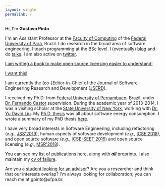 ```yaml
---
layout: single
permalink: /
---
```


Hi, I'm **Gustavo Pinto**.

I'm an Assistant Professor at the [Faculty of Computing](http://www.computacao.ufpa.br/) of the [Federal University of Pará](http://www.ufpa.br/), Brazil. I do research in the broad area of software engineering. I teach programming at the BSc level. I (eventually) [blog](http://gustavopinto.org/blog/) and do [talks](https://speakerdeck.com/gustavopinto). I am also active on [twitter](http://twitter.com/gustavopinto/).

[I am writing a book to make open source licensing easier to understand!](http://gum.co/demystifying-oss-licensing)
<script src="https://gumroad.com/js/gumroad.js"></script>
<a class="gumroad-button" href="https://gum.co/demystifying-oss-licensing" target="_blank">I want this!</a>

I am currently the (co-)Editor-in-Chief of the Journal of Software Engineering Research and Development ([JSERD](https://sol.sbc.org.br/journals/index.php/jserd/)).

I received my Ph.D. from [Federal University of Pernambuco](http://cin.ufpe.br), Brazil, under [Dr. Fernando Castor](https://sites.google.com/a/cin.ufpe.br/castor) supervision. During the academic year of 2013-2014, I was a visiting scholar at the [State University of New York](http://binghamton.edu), working with [Dr. Yu David Liu](http://www.cs.binghamton.edu/~davidl). My [Ph.D. thesis](http://gustavopinto.github.io/lost+found/thesis.pdf) was all about software energy consumption. I wrote a summary of my PhD thesis [here](/phd-summary).

<!-- From December 2015 to March 2017 I have been an Assistant Professor at the [Federal Institute of Education, Science, and Technology of Pará](http://www.ifpa.edu.br/), Brazil. Before becoming a professor, I did a Post Doc also with [Dr. Fernando Castor](https://sites.google.com/a/cin.ufpe.br/castor).-->

I have very broad interests in Software Engineering, including refactoring (*e.g.*, [JSS'2019](http://gustavopinto.org/lost+found/jss2019b.pdf)), human aspects of software development (*e.g.*, [ICSE'2018](http://gustavopinto.github.io/lost+found/icse2018.pdf)), and open source software (*e.g.*, [ICSE-SEET'2019](http://gustavopinto.github.io/lost+found/icse-seet2019.pdf)) and open source licensing (*e.g.*, [MSR'2018](http://gustavopinto.org/lost+found/msr2018b.pdf)).

You can see my list of [publications here](/publications), along with ***all*** preprints. I also maintain my [cv of failure](/cv-of-failures).

Are you a [student looking for an advisor](/students)? Are you a researcher and think that our interests overlap? I'm always looking for collaboration; you can reach me at gpinto<span style="display:none">ignorethis</span>@ufpa.br.
